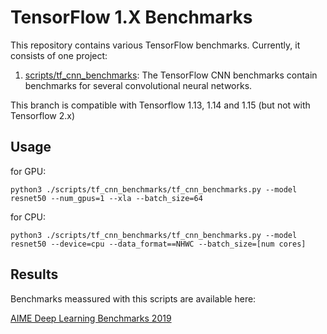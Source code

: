 # TensorFlow 1.X Benchmarks
This repository contains various TensorFlow benchmarks. Currently, it consists of one project:

1. [scripts/tf_cnn_benchmarks](https://github.com/tensorflow/benchmarks/tree/master/scripts/tf_cnn_benchmarks): The TensorFlow CNN benchmarks contain benchmarks for several convolutional neural networks.

This branch is compatible with Tensorflow 1.13, 1.14 and 1.15 (but not with Tensorflow 2.x)

## Usage

for GPU:

```
python3 ./scripts/tf_cnn_benchmarks/tf_cnn_benchmarks.py --model resnet50 --num_gpus=1 --xla --batch_size=64
```

for CPU:

```
python3 ./scripts/tf_cnn_benchmarks/tf_cnn_benchmarks.py --model resnet50 --device=cpu --data_format==NHWC --batch_size=[num cores]
```

## Results

Benchmarks meassured with this scripts are available here:

[AIME Deep Learning Benchmarks 2019](https://www.aime.info/blog/deep-learning-gpu-benchmarks-2019/)
